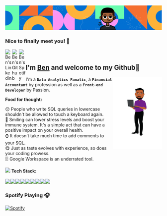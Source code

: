 <p  align="center"><img src = "IMG's/welcome to my gitty (2).gif"></p>

### Nice to finally meet you! 👋

<a href="https://www.linkedin.com/in/benmuola/">
  <img align="left" alt="Ben's Linkedin" width="22px" src="https://cdn.jsdelivr.net/npm/simple-icons@v3/icons/linkedin.svg" />
</a>
<a href="https://github.com/bmuola">
  <img align="left" alt="Ben's Github" width="22px" src="https://cdn.jsdelivr.net/npm/simple-icons@v3/icons/github.svg" />
</a>
<a href="https://open.spotify.com/user/31rl2pw54sp2qmpvgsyqvilqt72e?si=b4f6cf84368945b6">
  <img align="left" alt="Ben's Spotify" width="22px" src="https://cdn.jsdelivr.net/npm/simple-icons@v3/icons/spotify.svg" />
</a>
<br>

## I'm [**Ben**](https://www.linkedin.com/in/benmuola/) and welcome to my Github💙

<img align="right" height="234" width="156" alt="GIF" src="IMG's/Untitled design (1).png" />

I'm a **`Data Analytics Fanatic`**, a **`Financial Accountant`** by profession as well as a **`Front-end Developer`** by Passion.

**Food for thought:**

😑 People who write SQL queries in lowercase shouldn't be allowed to touch a keyboard again. <br>
🙂 Smiling can lower stress levels and boost your immune system. It's a simple act that can have a positive impact on your overall health. <br>
⌚ It doesn't take much time to add comments to your SQL. <br>
😋 Just as taste evolves with experience, so does your coding prowess. <br>
🗄️ Google Workspace is an underrated tool. <br>


<img src="https://media.giphy.com/media/WUlplcMpOCEmTGBtBW/giphy.gif" width="30"> **Tech Stack:**  <br> <br>
<img src="https://img.shields.io/badge/Python-3776AB?style=for-the-badge&logo=python&logoColor=white"><img src="https://img.shields.io/badge/PostgreSQL-316192?style=for-the-badge&logo=postgresql&logoColor=white"><img src="https://img.shields.io/badge/Jupyter-F37626.svg?&style=for-the-badge&logo=Jupyter&logoColor=white"><img src="https://img.shields.io/badge/PowerBI-F2C811?style=for-the-badge&logo=Power%20BI&logoColor=white"><img src="https://img.shields.io/badge/HTML5-E34F26?style=for-the-badge&logo=html5&logoColor=white"><img src="https://img.shields.io/badge/CSS3-1572B6?style=for-the-badge&logo=CSS3&logoColor=white"><img src="https://img.shields.io/badge/Tableau-7935D2?style=for-the-badge&logo=Tableau&logoColor=white"><img src="https://img.shields.io/badge/Microsoft_Excel-217346?style=for-the-badge&logo=MicrosoftExcel&logoColor=white"><img src="https://img.shields.io/badge/Power_Point-D35230?style=for-the-badge&logo=Microsoftpowerpoint&logoColor=white">


### Spotify Playing 🎧

[![Spotify](https://novatorem-bmuola.vercel.app/api/spotify)](https://open.spotify.com/user/31rl2pw54sp2qmpvgsyqvilqt72e?si=488321d59756461a)

















<!--
**bmuola/bmuola** is a ✨ _special_ ✨ repository because its `README.md` (this file) appears on your GitHub profile.

Here are some ideas to get you started:

- 🔭 I’m currently working on ...
- 🌱 I’m currently learning ...
- 👯 I’m looking to collaborate on ...
- 🤔 I’m looking for help with ...
- 💬 Ask me about ...
- 📫 How to reach me: ...
- 😄 Pronouns: ...
- ⚡ Fun fact: ...
-->
